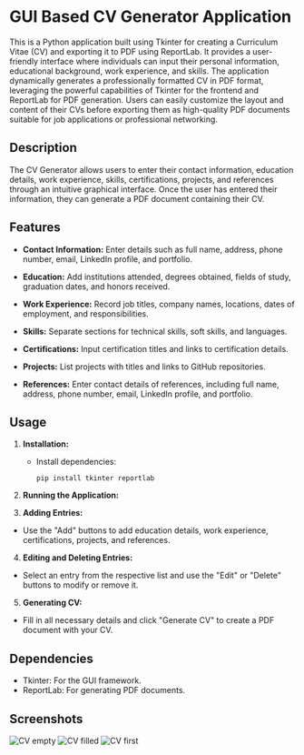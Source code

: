 # GUI Based CV Generator Application

This is a Python application built using Tkinter for creating a Curriculum Vitae (CV) and exporting it to PDF using ReportLab. It provides a user-friendly interface where individuals can input their personal information, educational background, work experience, and skills. The application dynamically generates a professionally formatted CV in PDF format, leveraging the powerful capabilities of Tkinter for the frontend and ReportLab for PDF generation. Users can easily customize the layout and content of their CVs before exporting them as high-quality PDF documents suitable for job applications or professional networking.
## Description

The CV Generator allows users to enter their contact information, education details, work experience, skills, certifications, projects, and references through an intuitive graphical interface. Once the user has entered their information, they can generate a PDF document containing their CV.

## Features

- **Contact Information:** Enter details such as full name, address, phone number, email, LinkedIn profile, and portfolio.
  
- **Education:** Add institutions attended, degrees obtained, fields of study, graduation dates, and honors received.
  
- **Work Experience:** Record job titles, company names, locations, dates of employment, and responsibilities.
  
- **Skills:** Separate sections for technical skills, soft skills, and languages.
  
- **Certifications:** Input certification titles and links to certification details.
  
- **Projects:** List projects with titles and links to GitHub repositories.
  
- **References:** Enter contact details of references, including full name, address, phone number, email, LinkedIn profile, and portfolio.

## Usage

1. **Installation:**
   - Install dependencies:
     ```
     pip install tkinter reportlab
     ```

2. **Running the Application:**

3. **Adding Entries:**
- Use the "Add" buttons to add education details, work experience, certifications, projects, and references.

4. **Editing and Deleting Entries:**
- Select an entry from the respective list and use the "Edit" or "Delete" buttons to modify or remove it.

5. **Generating CV:**
- Fill in all necessary details and click "Generate CV" to create a PDF document with your CV.

## Dependencies

- Tkinter: For the GUI framework.
- ReportLab: For generating PDF documents.


## Screenshots


![CV empty](https://github.com/muqniturrehman/GUI-Based-CV-Generator-App-Using-Python/assets/171343101/ea34cf35-8aaf-4995-92be-4848c80489f6)
![CV filled](https://github.com/muqniturrehman/GUI-Based-CV-Generator-App-Using-Python/assets/171343101/9dbe3fc2-adab-41e6-b3b2-36159a4083e4)
![CV first](https://github.com/muqniturrehman/GUI-Based-CV-Generator-App-Using-Python/assets/171343101/6891eaca-7391-40e4-9834-0be7f7db5a63)
